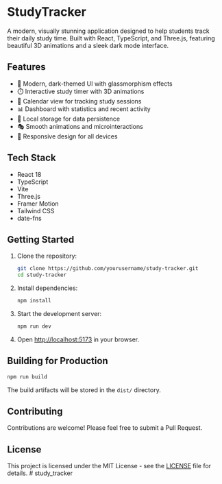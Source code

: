 # StudyTracker

A modern, visually stunning application designed to help students track their daily study time. Built with React, TypeScript, and Three.js, featuring beautiful 3D animations and a sleek dark mode interface.

## Features

- 🎨 Modern, dark-themed UI with glassmorphism effects
- ⏱️ Interactive study timer with 3D animations
- 📅 Calendar view for tracking study sessions
- 📊 Dashboard with statistics and recent activity
- 💾 Local storage for data persistence
- 🎭 Smooth animations and microinteractions
- 📱 Responsive design for all devices

## Tech Stack

- React 18
- TypeScript
- Vite
- Three.js
- Framer Motion
- Tailwind CSS
- date-fns

## Getting Started

1. Clone the repository:
   ```bash
   git clone https://github.com/yourusername/study-tracker.git
   cd study-tracker
   ```

2. Install dependencies:
   ```bash
   npm install
   ```

3. Start the development server:
   ```bash
   npm run dev
   ```

4. Open [http://localhost:5173](http://localhost:5173) in your browser.

## Building for Production

```bash
npm run build
```

The build artifacts will be stored in the `dist/` directory.

## Contributing

Contributions are welcome! Please feel free to submit a Pull Request.

## License

This project is licensed under the MIT License - see the [LICENSE](LICENSE) file for details. # study_tracker
